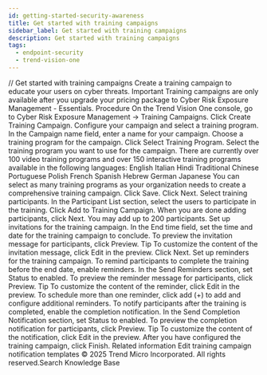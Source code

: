 ```yaml
---
id: getting-started-security-awareness
title: Get started with training campaigns
sidebar_label: Get started with training campaigns
description: Get started with training campaigns
tags:
  - endpoint-security
  - trend-vision-one
---
```


/*<![CDATA[*/ $('#title').html($('meta[name=map-description]').attr('content')); /*]]>*/ Get started with training campaigns Create a training campaign to educate your users on cyber threats. Important Training campaigns are only available after you upgrade your pricing package to Cyber Risk Exposure Management - Essentials. Procedure On the Trend Vision One console, go to Cyber Risk Exposure Management → Training Campaigns. Click Create Training Campaign. Configure your campaign and select a training program. In the Campaign name field, enter a name for your campaign. Choose a training program for the campaign. Click Select Training Program. Select the training program you want to use for the campaign. There are currently over 100 video training programs and over 150 interactive training programs available in the following languages: English Italian Hindi Traditional Chinese Portuguese Polish French Spanish Hebrew German Japanese You can select as many training programs as your organization needs to create a comprehensive training campaign. Click Save. Click Next. Select training participants. In the Participant List section, select the users to participate in the training. Click Add to Training Campaign. When you are done adding participants, click Next. You may add up to 200 participants. Set up invitations for the training campaign. In the End time field, set the time and date for the training campaign to conclude. To preview the invitation message for participants, click Preview. Tip To customize the content of the invitation message, click Edit in the preview. Click Next. Set up reminders for the training campaign. To remind participants to complete the training before the end date, enable reminders. In the Send Reminders section, set Status to enabled. To preview the reminder message for participants, click Preview. Tip To customize the content of the reminder, click Edit in the preview. To schedule more than one reminder, click add (+) to add and configure additional reminders. To notify participants after the training is completed, enable the completion notification. In the Send Completion Notification section, set Status to enabled. To preview the completion notification for participants, click Preview. Tip To customize the content of the notification, click Edit in the preview. After you have configured the training campaign, click Finish. Related information Edit training campaign notification templates © 2025 Trend Micro Incorporated. All rights reserved.Search Knowledge Base